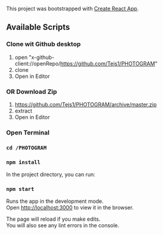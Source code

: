 This project was bootstrapped with [Create React App](https://github.com/facebook/create-react-app).

## Available Scripts
### Clone wit Github desktop
1. open "x-github-client://openRepo/https://github.com/Tejs1/PHOTOGRAM"
2. clone
3. Open in Editor

### OR Download Zip
1. https://github.com/Tejs1/PHOTOGRAM/archive/master.zip
2. extract
3. Open in Editor

### Open Terminal

### `cd /PHOTOGRAM`

### `npm install`
In the project directory, you can run:

### `npm start`

Runs the app in the development mode.<br />
Open [http://localhost:3000](http://localhost:3000) to view it in the browser.

The page will reload if you make edits.<br />
You will also see any lint errors in the console.
